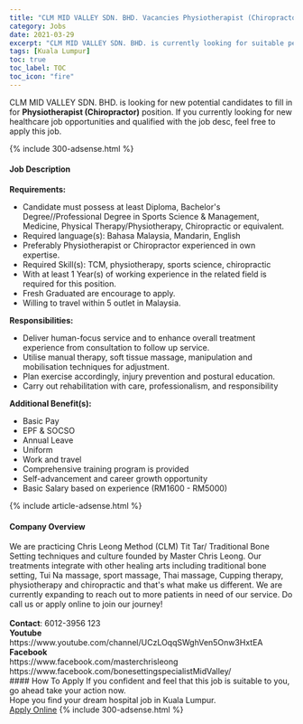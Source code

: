 ```yaml
---
title: "CLM MID VALLEY SDN. BHD. Vacancies Physiotherapist (Chiropractor)" 
category: Jobs 
date: 2021-03-29 
excerpt: "CLM MID VALLEY SDN. BHD. is currently looking for suitable person to fill in the Physiotherapist (Chiropractor) which positioned at Kuala Lumpur" 
tags: [Kuala Lumpur] 
toc: true 
toc_label: TOC 
toc_icon: "fire" 
--- 
```


<p>CLM MID VALLEY SDN. BHD. is looking for new potential candidates to fill in for <b>Physiotherapist (Chiropractor)</b> position. If you currently looking for new healthcare job opportunities and qualified with the job desc, feel free to apply this job.
</p>{% include 300-adsense.html %} 
<div><div><h4>Job Description</h4></div><div><div><span><div><p><strong>Requirements:</strong></p><ul><li>Candidate must possess at least Diploma, Bachelor's Degree//Professional Degree in Sports Science &amp; Management, Medicine, Physical Therapy/Physiotherapy, Chiropractic or equivalent.</li><li>Required language(s):&#160;Bahasa Malaysia, Mandarin, English</li><li>Preferably Physiotherapist or Chiropractor experienced in own expertise.</li><li>Required Skill(s): TCM, physiotherapy, sports science, chiropractic</li><li>With at least 1&#160;Year(s) of working experience in the related field is required for this position.</li><li>Fresh Graduated are encourage to apply.</li><li>Willing to travel within 5 outlet in Malaysia.</li></ul><p><strong>Responsibilities:</strong></p><ul><li>Deliver human-focus service and to enhance overall treatment experience from consultation to follow up service.</li><li>Utilise manual therapy, soft tissue massage, manipulation and mobilisation techniques for adjustment.</li><li>Plan exercise accordingly, injury prevention and postural education.</li><li>Carry out rehabilitation with care, professionalism, and responsibility</li></ul><p><strong>Additional Benefit(s):</strong></p><ul><li>Basic Pay</li><li>EPF &amp; SOCSO</li><li>Annual Leave</li><li>Uniform</li><li>Work and travel</li><li>Comprehensive training program is provided</li><li>Self-advancement and career growth opportunity</li><li>Basic Salary based on experience (RM1600 - RM5000)</li></ul></div></span></div></div></div> 
{% include article-adsense.html %} 
<div><div><h4>Company Overview</h4></div><div><div><span><div><div>
<div>We are practicing Chris Leong Method (CLM) Tit Tar/ Traditional Bone Setting techniques and culture founded by Master Chris Leong. Our treatments integrate with other healing arts including traditional bone setting, Tui Na massage, sport massage, Thai massage, Cupping therapy, physiotherapy and chiropractic and that's what make us different. We are currently expanding to reach out to more patients in need of our service. Do call us or apply online to join our journey!<br>
&#160;</div>
<div><strong>Contact</strong>: 6012-3956 123&#160;</div>
</div>
<div><strong>Youtube</strong></div>
<div>https://www.youtube.com/channel/UCzLOqqSWghVen5Onw3HxtEA</div>
<div><strong>Facebook</strong></div>
<div>https://www.facebook.com/masterchrisleong</div>
<div>https://www.facebook.com/bonesettingspecialistMidValley/</div></div></span></div></div></div> 
#### How To Apply 
If you confident and feel that this job is suitable to you, go ahead take your action now. <br/> 
Hope you find your dream hospital job in Kuala Lumpur. <br/> 
<a href="https://www.jobstreet.com.my/en/job/physiotherapist-chiropractor-4519329?jobId=jobstreet-my-job-4519329" class="btn btn--warning" target="_blank" rel="nofollow noopenner">Apply Online</a> 
{% include 300-adsense.html %} 